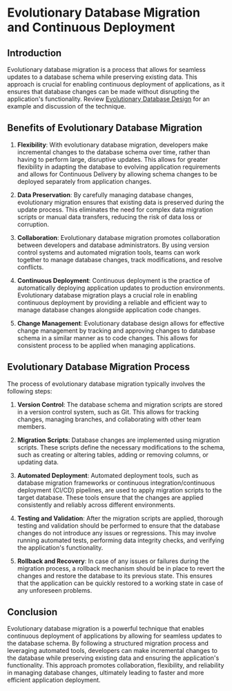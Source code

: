 # Evolutionary Database Migration and Continuous Deployment

## Introduction

Evolutionary database migration is a process that allows for seamless updates to a database schema while preserving existing data. This approach is crucial for enabling continuous deployment of applications, as it ensures that database changes can be made without disrupting the application's functionality. Review [Evolutionary Database Design](https://www.martinfowler.com/articles/evodb.html) for an example and discussion of the technique.

## Benefits of Evolutionary Database Migration

1. **Flexibility**: With evolutionary database migration, developers make incremental changes to the database schema over time, rather than having to perform large, disruptive updates. This allows for greater flexibility in adapting the database to evolving application requirements and allows for Continuous Delivery by allowing schema changes to be deployed separately from application changes.

1. **Data Preservation**: By carefully managing database changes, evolutionary migration ensures that existing data is preserved during the update process. This eliminates the need for complex data migration scripts or manual data transfers, reducing the risk of data loss or corruption.

1. **Collaboration**: Evolutionary database migration promotes collaboration between developers and database administrators. By using version control systems and automated migration tools, teams can work together to manage database changes, track modifications, and resolve conflicts.

1. **Continuous Deployment**: Continuous deployment is the practice of automatically deploying application updates to production environments. Evolutionary database migration plays a crucial role in enabling continuous deployment by providing a reliable and efficient way to manage database changes alongside application code changes.

1. **Change Management**: Evolutionary database design allows for effective change management by tracking and approving changes to database schema in a similar manner as to code changes. This allows for consistent process to be applied when managing applications.

## Evolutionary Database Migration Process

The process of evolutionary database migration typically involves the following steps:

1. **Version Control**: The database schema and migration scripts are stored in a version control system, such as Git. This allows for tracking changes, managing branches, and collaborating with other team members.

1. **Migration Scripts**: Database changes are implemented using migration scripts. These scripts define the necessary modifications to the schema, such as creating or altering tables, adding or removing columns, or updating data.

1. **Automated Deployment**: Automated deployment tools, such as database migration frameworks or continuous integration/continuous deployment (CI/CD) pipelines, are used to apply migration scripts to the target database. These tools ensure that the changes are applied consistently and reliably across different environments.

1. **Testing and Validation**: After the migration scripts are applied, thorough testing and validation should be performed to ensure that the database changes do not introduce any issues or regressions. This may involve running automated tests, performing data integrity checks, and verifying the application's functionality.

1. **Rollback and Recovery**: In case of any issues or failures during the migration process, a rollback mechanism should be in place to revert the changes and restore the database to its previous state. This ensures that the application can be quickly restored to a working state in case of any unforeseen problems.

## Conclusion

Evolutionary database migration is a powerful technique that enables continuous deployment of applications by allowing for seamless updates to the database schema. By following a structured migration process and leveraging automated tools, developers can make incremental changes to the database while preserving existing data and ensuring the application's functionality. This approach promotes collaboration, flexibility, and reliability in managing database changes, ultimately leading to faster and more efficient application deployment.
